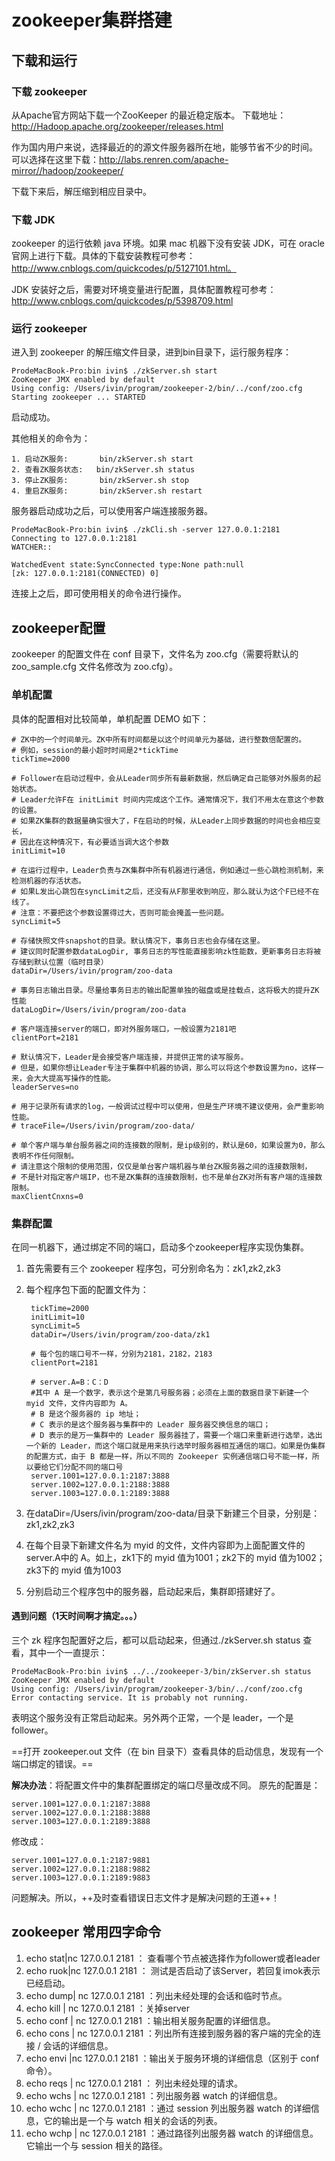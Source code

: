 # zookeeper集群搭建

## 下载和运行
### 下载 zookeeper
从Apache官方网站下载一个ZooKeeper 的最近稳定版本。
下载地址：http://Hadoop.apache.org/zookeeper/releases.html

作为国内用户来说，选择最近的的源文件服务器所在地，能够节省不少的时间。
可以选择在这里下载：http://labs.renren.com/apache-mirror//hadoop/zookeeper/

下载下来后，解压缩到相应目录中。

### 下载 JDK
zookeeper 的运行依赖 java 环境。如果 mac 机器下没有安装 JDK，可在 oracle 官网上进行下载。具体的下载安装教程可参考：http://www.cnblogs.com/quickcodes/p/5127101.html。

JDK 安装好之后，需要对环境变量进行配置，具体配置教程可参考：http://www.cnblogs.com/quickcodes/p/5398709.html

### 运行 zookeeper
进入到 zookeeper 的解压缩文件目录，进到bin目录下，运行服务程序：
    
    ProdeMacBook-Pro:bin ivin$ ./zkServer.sh start
    ZooKeeper JMX enabled by default
    Using config: /Users/ivin/program/zookeeper-2/bin/../conf/zoo.cfg
    Starting zookeeper ... STARTED
启动成功。

其他相关的命令为：
    
    1. 启动ZK服务:       bin/zkServer.sh start
    2. 查看ZK服务状态:   bin/zkServer.sh status
    3. 停止ZK服务:       bin/zkServer.sh stop
    4. 重启ZK服务:       bin/zkServer.sh restart

服务器启动成功之后，可以使用客户端连接服务器。
    
    ProdeMacBook-Pro:bin ivin$ ./zkCli.sh -server 127.0.0.1:2181
    Connecting to 127.0.0.1:2181
    WATCHER::

    WatchedEvent state:SyncConnected type:None path:null
    [zk: 127.0.0.1:2181(CONNECTED) 0] 
连接上之后，即可使用相关的命令进行操作。

## zookeeper配置
zookeeper 的配置文件在 conf 目录下，文件名为 zoo.cfg（需要将默认的 zoo_sample.cfg 文件名修改为 zoo.cfg）。

### 单机配置
具体的配置相对比较简单，单机配置 DEMO 如下：
    
    # ZK中的一个时间单元。ZK中所有时间都是以这个时间单元为基础，进行整数倍配置的。
    # 例如，session的最小超时时间是2*tickTime
    tickTime=2000
    
    # Follower在启动过程中，会从Leader同步所有最新数据，然后确定自己能够对外服务的起始状态。
    # Leader允许F在 initLimit 时间内完成这个工作。通常情况下，我们不用太在意这个参数的设置。
    # 如果ZK集群的数据量确实很大了，F在启动的时候，从Leader上同步数据的时间也会相应变长，
    # 因此在这种情况下，有必要适当调大这个参数
    initLimit=10
    
    # 在运行过程中，Leader负责与ZK集群中所有机器进行通信，例如通过一些心跳检测机制，来检测机器的存活状态。
    # 如果L发出心跳包在syncLimit之后，还没有从F那里收到响应，那么就认为这个F已经不在线了。
    # 注意：不要把这个参数设置得过大，否则可能会掩盖一些问题。
    syncLimit=5
    
    # 存储快照文件snapshot的目录。默认情况下，事务日志也会存储在这里。
    # 建议同时配置参数dataLogDir, 事务日志的写性能直接影响zk性能数，更新事务日志将被存储到默认位置（临时目录）
    dataDir=/Users/ivin/program/zoo-data
    
    # 事务日志输出目录。尽量给事务日志的输出配置单独的磁盘或是挂载点，这将极大的提升ZK性能
    dataLogDir=/Users/ivin/program/zoo-data
 
    # 客户端连接server的端口，即对外服务端口，一般设置为2181吧
    clientPort=2181
    
    # 默认情况下，Leader是会接受客户端连接，并提供正常的读写服务。
    # 但是，如果你想让Leader专注于集群中机器的协调，那么可以将这个参数设置为no，这样一来，会大大提高写操作的性能。
    leaderServes=no
    
    # 用于记录所有请求的log，一般调试过程中可以使用，但是生产环境不建议使用，会严重影响性能。
    # traceFile=/Users/ivin/program/zoo-data/
    
    # 单个客户端与单台服务器之间的连接数的限制，是ip级别的，默认是60，如果设置为0，那么表明不作任何限制。
    # 请注意这个限制的使用范围，仅仅是单台客户端机器与单台ZK服务器之间的连接数限制，
    # 不是针对指定客户端IP，也不是ZK集群的连接数限制，也不是单台ZK对所有客户端的连接数限制。
    maxClientCnxns=0
    
### 集群配置
在同一机器下，通过绑定不同的端口，启动多个zookeeper程序实现伪集群。

1. 首先需要有三个 zookeeper 程序包，可分别命名为：zk1,zk2,zk3
2. 每个程序包下面的配置文件为：
        
        tickTime=2000
        initLimit=10
        syncLimit=5
        dataDir=/Users/ivin/program/zoo-data/zk1

        # 每个包的端口号不一样，分别为2181，2182，2183
        clientPort=2181 
        
        # server.A=B：C：D
        #其中 A 是一个数字，表示这个是第几号服务器；必须在上面的数据目录下新建一个 myid 文件，文件内容即为 A。
        # B 是这个服务器的 ip 地址；
        # C 表示的是这个服务器与集群中的 Leader 服务器交换信息的端口；
        # D 表示的是万一集群中的 Leader 服务器挂了，需要一个端口来重新进行选举，选出一个新的 Leader，而这个端口就是用来执行选举时服务器相互通信的端口。如果是伪集群的配置方式，由于 B 都是一样，所以不同的 Zookeeper 实例通信端口号不能一样，所以要给它们分配不同的端口号
        server.1001=127.0.0.1:2187:3888
        server.1002=127.0.0.1:2188:3888
        server.1003=127.0.0.1:2189:3888
        
3. 在dataDir=/Users/ivin/program/zoo-data/目录下新建三个目录，分别是：zk1,zk2,zk3
4. 在每个目录下新建文件名为 myid 的文件，文件内容即为上面配置文件的server.A中的 A。如上，zk1下的 myid 值为1001；zk2下的 myid 值为1002；zk3下的 myid 值为1003
5. 分别启动三个程序包中的服务器，启动起来后，集群即搭建好了。

#### 遇到问题（1天时间啊才搞定。。。）
三个 zk 程序包配置好之后，都可以启动起来，但通过./zkServer.sh status 查看，其中一个一直提示：
    
    ProdeMacBook-Pro:bin ivin$ ../../zookeeper-3/bin/zkServer.sh status
    ZooKeeper JMX enabled by default
    Using config: /Users/ivin/program/zookeeper-3/bin/../conf/zoo.cfg
    Error contacting service. It is probably not running.
表明这个服务没有正常启动起来。另外两个正常，一个是 leader，一个是 follower。

==打开 zookeeper.out 文件（在 bin 目录下）查看具体的启动信息，发现有一个端口绑定的错误。==

**解决办法**：将配置文件中的集群配置绑定的端口尽量改成不同。
原先的配置是：
    
    server.1001=127.0.0.1:2187:3888
    server.1002=127.0.0.1:2188:3888
    server.1003=127.0.0.1:2189:3888
修改成：
    
    server.1001=127.0.0.1:2187:9881
    server.1002=127.0.0.1:2188:9882
    server.1003=127.0.0.1:2189:9883
问题解决。所以，++及时查看错误日志文件才是解决问题的王道++！

## zookeeper 常用四字命令
1. echo stat|nc 127.0.0.1 2181 ：
查看哪个节点被选择作为follower或者leader
2. echo ruok|nc 127.0.0.1 2181 ： 测试是否启动了该Server，若回复imok表示已经启动。
3. echo dump| nc 127.0.0.1 2181 ：列出未经处理的会话和临时节点。
4. echo kill | nc 127.0.0.1 2181 ：关掉server
5. echo conf | nc 127.0.0.1 2181 ：输出相关服务配置的详细信息。
6. echo cons | nc 127.0.0.1 2181 ：列出所有连接到服务器的客户端的完全的连接 / 会话的详细信息。
7. echo envi |nc 127.0.0.1 2181  ：输出关于服务环境的详细信息（区别于 conf 命令）。
8. echo reqs | nc 127.0.0.1 2181 ： 列出未经处理的请求。
9. echo wchs | nc 127.0.0.1 2181 ：列出服务器 watch 的详细信息。
10. echo wchc | nc 127.0.0.1 2181 ：通过 session 列出服务器 watch 的详细信息，它的输出是一个与 watch 相关的会话的列表。
11. echo wchp | nc 127.0.0.1 2181 ：通过路径列出服务器 watch 的详细信息。它输出一个与 session 相关的路径。
